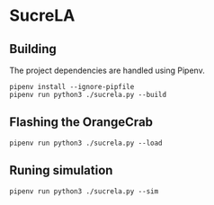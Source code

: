 # SucreLA

## Building

The project dependencies are handled using Pipenv.

```
pipenv install --ignore-pipfile
pipenv run python3 ./sucrela.py --build
```

## Flashing the OrangeCrab

```
pipenv run python3 ./sucrela.py --load
```

## Runing simulation

```
pipenv run python3 ./sucrela.py --sim
```
